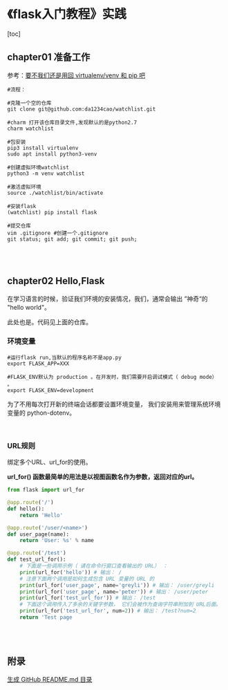 # 《flask入门教程》实践
[toc]

## chapter01 准备工作

参考：[要不我们还是用回 virtualenv/venv 和 pip 吧](https://zhuanlan.zhihu.com/p/81568689)

```shell
#流程：

#克隆一个空的仓库
git clone git@github.com:da1234cao/watchlist.git

#charm 打开该仓库目录文件,发现默认的是python2.7
charm watchlist

#包安装
pip3 install virtualenv
sudo apt install python3-venv

#创建虚拟环境watchlist
python3 -m venv watchlist

#激活虚拟环境
source ./watchlist/bin/activate 

#安装flask
(watchlist) pip install flask

#提交仓库
vim .gitignore #创建一个.gitignore
git status; git add; git commit; git push;
```

<br>

<br>

## chapter02 Hello,Flask

在学习语言的时候，验证我们环境的安装情况，我们，通常会输出 ”神奇“的 "hello world"。

此处也是。代码见上面的仓库。

### 环境变量

```shell
#运行flask run,当默认的程序名称不是app.py
export FLASK_APP=XXX

#FLASK_ENV默认为 production 。在开发时，我们需要开启调试模式（ debug mode） 。 
export FLASK_ENV=development 
```

为了不用每次打开新的终端会话都要设置环境变量， 我们安装用来管理系统环境变量的 python-dotenv。

<br>

### URL规则

绑定多个URL、url_for的使用。

**url_for() 函数最简单的用法是以视图函数名作为参数，返回对应的url。**

```python
from flask import url_for

@app.route('/')
def hello():
	return 'Hello'

@app.route('/user/<name>')
def user_page(name):
	return 'User: %s' % name

@app.route('/test')
def test_url_for():
	# 下面是一些调用示例（ 请在命令行窗口查看输出的 URL） ：
	print(url_for('hello')) # 输出： /
	# 注意下面两个调用是如何生成包含 URL 变量的 URL 的
	print(url_for('user_page', name='greyli')) # 输出： /user/greyli
	print(url_for('user_page', name='peter')) # 输出： /user/peter
	print(url_for('test_url_for')) # 输出： /test
	# 下面这个调用传入了多余的关键字参数， 它们会被作为查询字符串附加到 URL后面。
	print(url_for('test_url_for', num=2)) # 输出： /test?num=2
	return 'Test page
```

<br>

<br>



## 附录

[生成 GitHub README.md 目录](https://sleepeatcode.com/articles/15/generating-the-github-readme-directory)

